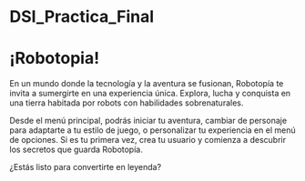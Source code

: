 # DSI_Practica_Final
# ¡Robotopia!

En un mundo donde la tecnología y la aventura se fusionan, Robotopía te invita a sumergirte en una experiencia única. Explora, lucha y conquista en una tierra habitada por robots con habilidades sobrenaturales.

Desde el menú principal, podrás iniciar tu aventura, cambiar de personaje para adaptarte a tu estilo de juego, o personalizar tu experiencia en el menú de opciones. Si es tu primera vez, crea tu usuario y comienza a descubrir los secretos que guarda Robotopía.

¿Estás listo para convertirte en leyenda?
